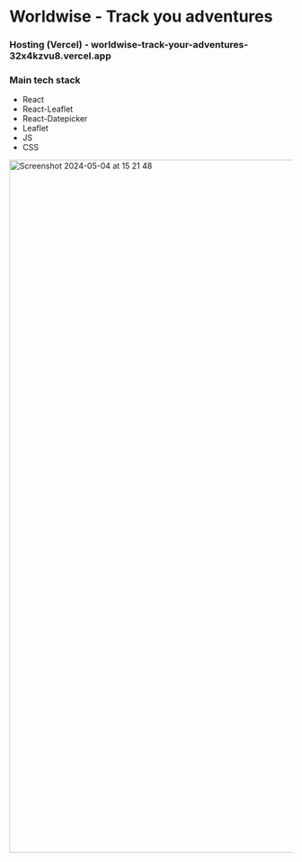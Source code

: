 # Worldwise - Track you adventures

### Hosting (Vercel) - worldwise-track-your-adventures-32x4kzvu8.vercel.app

### Main tech stack

- React
- React-Leaflet
- React-Datepicker
- Leaflet
- JS
- CSS

<img width="1232" alt="Screenshot 2024-05-04 at 15 21 48" src="https://github.com/StasMasevych/WorldWise-React/assets/109438310/4dfdb237-ba3e-476b-b6a5-223fed5394fc">


